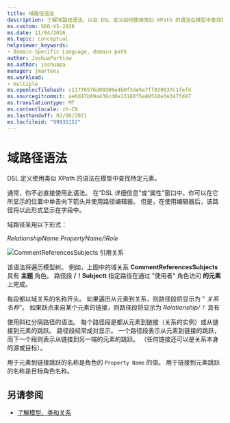 ```yaml
---
title: 域路径语法
description: 了解域路径语法，以及 DSL 定义如何使用类似 XPath 的语法在模型中查找特定元素。
ms.custom: SEO-VS-2020
ms.date: 11/04/2016
ms.topic: conceptual
helpviewer_keywords:
- Domain-Specific Language, domain path
author: JoshuaPartlow
ms.author: joshuapa
manager: jmartens
ms.workload:
- multiple
ms.openlocfilehash: c11776576d00306e4b0f3de5e7ff830037c1fefd
ms.sourcegitcommit: ae6d47b09a439cd0e13180f5e89510e3e347fd47
ms.translationtype: MT
ms.contentlocale: zh-CN
ms.lasthandoff: 02/08/2021
ms.locfileid: "99935152"
---
```

# <a name="domain-path-syntax"></a>域路径语法
DSL 定义使用类似 XPath 的语法在模型中查找特定元素。

 通常，你不必直接使用此语法。 在“DSL 详细信息”或“属性”窗口中，你可以在它所显示的位置中单击向下箭头并使用路径编辑器。 但是，在使用编辑器后，该路径将以此形式显示在字段中。

 域路径采用以下形式：

 *RelationshipName.PropertyName/!Role*

 ![CommentReferencesSubjects 引用关系](../modeling/media/dsl_reference.png)

 该语法将遍历模型树。 例如，上图中的域关系 **CommentReferencesSubjects** 具有 **主题** 角色。 路径段 **/！Subjectt** 指定路径在通过 "使用者" 角色访问 **的元素** 上完成。

 每段都以域关系的名称开头。 如果遍历从元素到关系，则路径段将显示为 " *关系名称*"。 如果跃点来自某个元素的链接，则路径段将显示为 *Relationship/！* 具有

 使用斜杠分隔路径的语法。 每个路径段是都从元素到链接（关系的实例）或从链接到元素的跳跃。 路径段经常成对显示。 一个路径段表示从元素到链接的跳跃，而下一个段则表示从链接到另一端的元素的跳跃。 （任何链接还可以是关系本身的源或目标）。

 用于元素到链接跳跃的名称是角色的 `Property Name` 的值。 用于链接到元素跳跃的名称是目标角色名称。

## <a name="see-also"></a>另请参阅

- [了解模型、类和关系](../modeling/understanding-models-classes-and-relationships.md)
